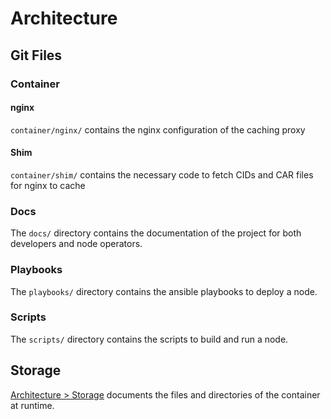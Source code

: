 # Architecture

## Git Files

### Container

#### nginx

`container/nginx/` contains the nginx configuration of the caching proxy

#### Shim

`container/shim/` contains the necessary code to fetch CIDs and CAR files
for nginx to cache

### Docs

The `docs/` directory contains the documentation of the project
for both developers and node operators.

### Playbooks

The `playbooks/` directory contains the ansible playbooks to deploy a node.

### Scripts

The `scripts/` directory contains the scripts to build and run a node.

## Storage

[Architecture > Storage](./storage.md) documents the files and directories
of the container at runtime.
